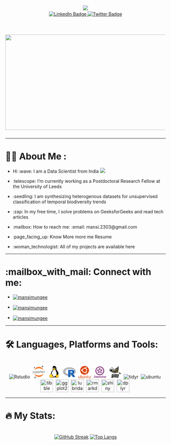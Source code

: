 <div id="header" align="center">
  <img src="https://media.giphy.com/media/L1R1tvI9svkIWwpVYr/giphy.gif" width="250"/>
</div>

<div id="badges" align="center">
  <a href="your-linkedin-URL">
    <img src="https://img.shields.io/badge/LinkedIn-blue?style=for-the-badge&logo=linkedin&logoColor=white" alt="LinkedIn Badge"/>
  </a>
  <a href="your-twitter-URL">
    <img src="https://img.shields.io/badge/Twitter-blue?style=for-the-badge&logo=twitter&logoColor=white" alt="Twitter Badge"/>
  </a>
  
  <div id="badges" align="center">
<img src="https://komarev.com/ghpvc/?username=MansiMungee&style=flat-square&color=blue" alt=""/>
</a>
  
<h1>
    <img src="https://media.giphy.com/media/l0HlHFRbmaZtBRhXG/giphy.gif" width="600px" height="300px" />
</h1>

  


  ---

### <h1 align="left">:superhero_woman: About Me :
- <p align="left"> Hi :wave: I am a Data Scientist from India <img src="https://media.giphy.com/media/qgQUggAC3Pfv687qPC/giphy.gif" width="50"> </p>
  
- <p align="left">:telescope: I’m currently working as a Postdoctoral Research Fellow at the University of Leeds </p>

- <p align="left">:seedling: I am synthesizing heterogenous datasets for unsupervised classification of temporal biodiversity trends</p>

- <p align="left">:zap: In my free time, I solve problems on GeeksforGeeks and read tech articles</p>

- <p align="left">:mailbox: How to reach me: :email: mansi.2303@gmail.com</p>

- <p align = "left"> :page_facing_up: Know More more me Resume </p>
  
- <p align = "left"> :woman_technologist: All of my projects are available here<https://github.com/MansiMungee/MansiMungee/></p>

  
  
  
  
  
 ---

<h1 align="left"> :mailbox_with_mail: Connect with me:</h1>

- <p align="left"> <a href="https://twitter.com/mansimungee" target="blank"><img align="center" src="https://raw.githubusercontent.com/rahuldkjain/github-profile-readme-generator/master/src/images/icons/Social/twitter.svg" alt="mansimungee" height="30" width="40" /> </a> </p>
- <p align="left"> <a  href="https://linkedin.com/in/mansimungee" target="blank"><img align="center" src="https://raw.githubusercontent.com/rahuldkjain/github-profile-readme-generator/master/src/images/icons/Social/linked-in-alt.svg" alt="mansimungee" height="30" width="40" /> </a> </p>
- <p align="left">  <a  href="https://stackoverflow.com/users/mansimungee" target="blank"><img align="center" src="https://raw.githubusercontent.com/rahuldkjain/github-profile-readme-generator/master/src/images/icons/Social/stack-overflow.svg" alt="mansimungee" height="30" width="40" /> </a> </p>
</p>
  
  
  
  
  
   ---
  
  
### <h1 align="left"> :hammer_and_wrench: Languages, Platforms and Tools:<h1>
  <div>
  <img src="https://github.com/maxogden/hexbin/blob/gh-pages/hexagons/rstudio.png" title="Rstudio" alt="Rstudio" width="40" height="40"/>&nbsp;
  <img src="https://github.com/devicons/devicon/blob/master/icons/jupyter/jupyter-original-wordmark.svg" title="Jupyter" alt="Jupyter" width="40" height="40"/>&nbsp;
  <img src="https://github.com/devicons/devicon/blob/master/icons/linux/linux-original.svg" title="Linux" alt="Linux" width="40" height="40"/>&nbsp;
    <img src="https://github.com/devicons/devicon/blob/master/icons/r/r-original.svg" title="R" alt="R" width="40" height="40"/>&nbsp;
   <img src="https://github.com/devicons/devicon/blob/master/icons/ubuntu/ubuntu-plain-wordmark.svg" title="Ubuntu" alt="Ubuntu" width="40" height="40"/>&nbsp
  <img src="https://github.com/devicons/devicon/blob/master/icons/jasmine/jasmine-plain-wordmark.svg" title="Jasmine" alt="Jasmine" width="40" height="40"/>&nbsp;
  <img src="https://github.com/devicons/devicon/blob/master/icons/gimp/gimp-original-wordmark.svg" title="GIMP"  alt="gimp" width="40" height="40"/>&nbsp;
  <img src="https://github.com/maxogden/hexbin/blob/gh-pages/hexagons/tidyr.png" title="tidyr" alt="tidyr" width="40" height="40"/>&nbsp;
  <img src="https://github.com/maxogden/hexbin/blob/gh-pages/hexagons/ubuntu.png" title="ubuntu" alt="ubuntu" width="40" height="40"/>&nbsp;
  <img src="https://github.com/maxogden/hexbin/blob/gh-pages/hexagons/tibble.png" title="tibble" **alt="tibble" width="40" height="40"/>&nbsp;
  <img src="https://github.com/maxogden/hexbin/blob/gh-pages/hexagons/ggplot2.png" title="ggplot2" **alt="ggplot2" width="40" height="40"/>&nbsp;
   <img src="https://github.com/maxogden/hexbin/blob/gh-pages/hexagons/lubridate.png" title="lubridate" **alt="lubridate" width="40" height="40"/>&nbsp;
   <img src="https://github.com/maxogden/hexbin/blob/gh-pages/hexagons/rmarkdown.png" title="rmarkdown" **alt="rmarkdown" width="40" height="40"/>&nbsp;
   <img src="https://github.com/maxogden/hexbin/blob/gh-pages/hexagons/shiny.png" title="shiny" **alt="shiny" width="40" height="40"/>&nbsp;
   <img src="https://github.com/maxogden/hexbin/blob/gh-pages/hexagons/dplyr.png" title="dplyr" **alt="dplyr" width="40" height="40"/>&nbsp;
    
</div>
  
  
  
  ---

###  <h1 align="left"> :fire: My Stats:<h1>
  [![GitHub Streak](http://github-readme-streak-stats.herokuapp.com?user=MansiMungee&theme=dark&background=000000)](https://git.io/streak-stats)
[![Top Langs](https://github-readme-stats.vercel.app/api/top-langs/?username=MansiMungee&layout=compact&theme=vision-friendly-dark)](https://github.com/anuraghazra/github-readme-stats)
